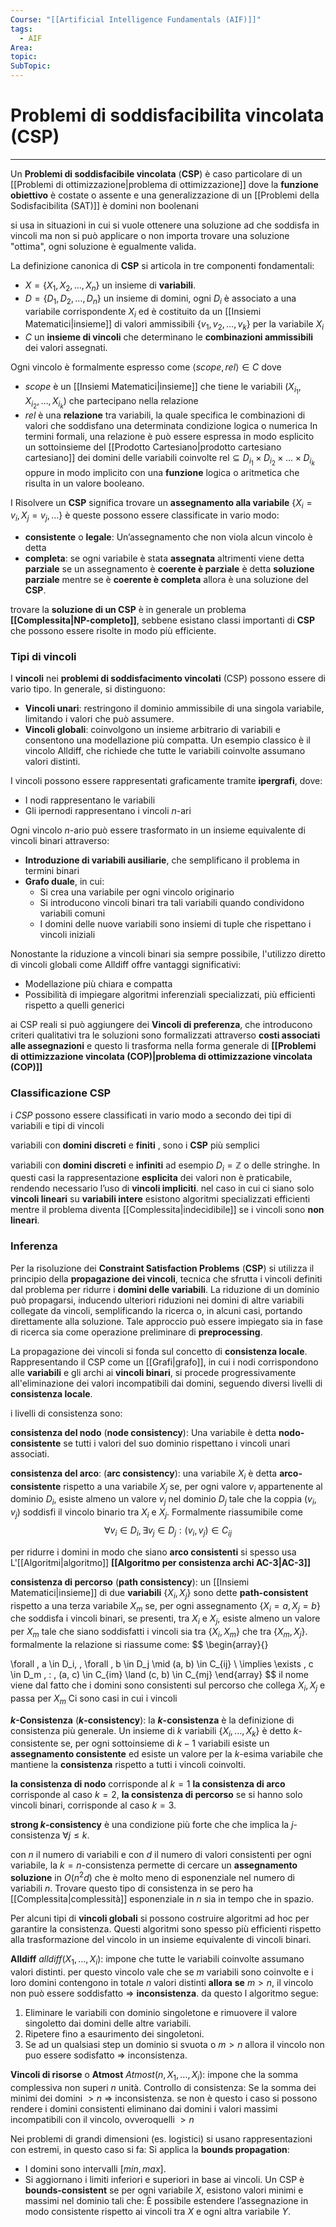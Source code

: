 ```yaml
---
Course: "[[Artificial Intelligence Fundamentals (AIF)]]"
tags:
  - AIF
Area: 
topic: 
SubTopic: 
---
```


# Problemi di soddisfacibilita vincolata (CSP)
---
Un **Problemi di soddisfacibile vincolata** (**CSP**) è caso particolare di un [[Problemi di ottimizzazione|problema di ottimizzazione]] dove la __funzione obiettivo__ è costate o assente e una generalizzazione di un [[Problemi della Sodisfacibilita (SAT)]] è domini non boolenani

si usa in situazioni in cui si vuole ottenere una soluzione ad che soddisfa in vincoli ma non si può applicare o non importa trovare una soluzione "ottima", ogni soluzione è egualmente valida.

La definizione canonica di **CSP** si articola in tre componenti fondamentali: 
- $X = \{X_1, X_2, \dots, X_n\}$ un insieme di **variabili**. 
- $D = \{D_1, D_2, \dots, D_n\}$ un insieme di domini, ogni $D_i$ è associato a una variabile corrispondente $X_i$ ed  è costituito da un [[Insiemi Matematici|insieme]] di valori ammissibili $\{v_1, v_2, \dots, v_k\}$ per la variabile $X_i$
- $C$ un **insieme di vincoli** che determinano le **combinazioni ammissibili** dei valori assegnati.

Ogni vincolo è formalmente espresso come $\langle scope, rel \rangle \in C$  dove 
- $scope$ è un  [[Insiemi Matematici|insieme]] che tiene le variabili  $(X_{i_1}, X_{i_2}, \dots, X_{i_k})$ che partecipano nella relazione
- $rel$ è una **relazione** tra variabili, la quale specifica le combinazioni di valori che soddisfano una determinata condizione logica o numerica In termini formali, una relazione è può essere espressa in modo esplicito un sottoinsieme del [[Prodotto Cartesiano|prodotto cartesiano cartesiano]] dei domini delle variabili coinvolte $\text{rel} \subseteq D_{i_1} \times D_{i_2} \times \dots \times D_{i_k}$ oppure in modo implicito con una **funzione** logica o aritmetica che risulta in un valore booleano.

I Risolvere un **CSP** significa trovare un **assegnamento alla variabile** $\{X_i = v_i, X_j = v_j, \dots\}$ è queste possono essere classificate in vario modo: 
- **consistente** o **legale**: Un’assegnamento che non viola alcun vincolo è detta
- **completa**: se ogni variabile è stata **assegnata** altrimenti viene detta **parziale** 
se un assegnamento è **coerente è parziale** è detta **soluzione parziale** mentre se è **coerente è completa** allora è una soluzione del **CSP**. 

trovare la **soluzione di un CSP** è in generale un problema **[[Complessita|NP-completo]]**, sebbene esistano classi importanti di **CSP** che possono essere risolte in modo più efficiente.


###  Tipi di vincoli
I **vincoli** nei **problemi di soddisfacimento vincolati** (CSP) possono essere di vario tipo. In generale, si distinguono:
- **Vincoli unari**: restringono il dominio ammissibile di una singola variabile, limitando i valori che può assumere.
- **Vincoli globali**: coinvolgono un insieme arbitrario di variabili e consentono una modellazione più compatta. Un esempio classico è il vincolo $\text{Alldiff}$, che richiede che tutte le variabili coinvolte assumano valori distinti.


I vincoli possono essere rappresentati graficamente tramite **ipergrafi**, dove:
- I nodi rappresentano le variabili
- Gli ipernodi rappresentano i vincoli $n$-ari

Ogni vincolo $n$-ario può essere trasformato in un insieme equivalente di vincoli binari attraverso:
- **Introduzione di variabili ausiliarie**, che semplificano il problema in termini binari
- **Grafo duale**, in cui:
  - Si crea una variabile per ogni vincolo originario
  - Si introducono vincoli binari tra tali variabili quando condividono variabili comuni
  - I domini delle nuove variabili sono insiemi di tuple che rispettano i vincoli iniziali

Nonostante la riduzione a vincoli binari sia sempre possibile, l'utilizzo diretto di vincoli globali come $\text{Alldiff}$ offre vantaggi significativi:
- Modellazione più chiara e compatta
- Possibilità di impiegare algoritmi inferenziali specializzati, più efficienti rispetto a quelli generici
 
ai CSP reali si può aggiungere dei **Vincoli di preferenza**, che introducono criteri qualitativi tra le soluzioni sono formalizzati attraverso **costi associati alle assegnazioni** e questo li trasforma nella forma generale di  **[[Problemi di ottimizzazione vincolata (COP)|problema di ottimizzazione vincolata (COP)]]**



### Classificazione CSP
i *CSP* possono essere classificati in vario modo a secondo dei tipi di variabili e tipi di vincoli 

variabili con **domini discreti** e **finiti** , sono i **CSP** più semplici

variabili con **domini discreti** e **infiniti** ad esempio $D_i=\mathbb{Z}$ o delle stringhe. In questi casi la rappresentazione **esplicita** dei valori non è praticabile, rendendo necessario l’uso di **vincoli impliciti**. nel caso in cui ci siano solo **vincoli lineari** su **variabili intere** esistono algoritmi specializzati efficienti mentre il problema diventa [[Complessita|indecidibile]] se i vincoli sono **non lineari**.




### Inferenza
Per la risoluzione dei **Constraint Satisfaction Problems** (**CSP**) si utilizza il principio della **propagazione dei vincoli**, tecnica che sfrutta i vincoli definiti dal problema per ridurre i **domini delle variabili**. La riduzione di un dominio può propagarsi, inducendo ulteriori riduzioni nei domini di altre variabili collegate da vincoli, semplificando la ricerca o, in alcuni casi, portando direttamente alla soluzione. Tale approccio può essere impiegato sia in fase di ricerca sia come operazione preliminare di **preprocessing**.

La propagazione dei vincoli si fonda sul concetto di **consistenza locale**. Rappresentando il CSP come un [[Grafi|grafo]], in cui i nodi corrispondono alle **variabili** e gli archi ai **vincoli binari**, si procede progressivamente all'eliminazione dei valori incompatibili dai domini, seguendo diversi livelli di **consistenza locale**.

i livelli di consistenza sono: 

**consistenza del nodo** (**node consistency**): Una variabile è detta **nodo-consistente** se tutti i valori del suo dominio rispettano i vincoli unari associati. 

**consistenza del arco**: (**arc consistency**):  una variabile $X_i$ è detta **arco-consistente** rispetto a una variabile $X_j$ se, per ogni valore $v_i$ appartenente al dominio $D_i$, esiste almeno un valore $v_j$ nel dominio $D_j$ tale che la coppia $(v_i, v_j)$ soddisfi il vincolo binario tra $X_i$ e $X_j$. Formalmente riassumibile come $$\forall v_i \in D_i, \exists v_j \in D_j : (v_i, v_j) \in C_{ij}$$

 per ridurre i domini in modo che siano **arco consistenti** si spesso usa L'[[Algoritmi|algoritmo]] **[[Algoritmo per consistenza archi AC-3|AC-3]]**


**consistenza di percorso** (**path consistency**):  un [[Insiemi Matematici|insieme]] di due **variabili** $\{X_i, X_j\}$ sono dette **path-consistent** rispetto a una terza variabile $X_m$ se, per ogni assegnamento $\{X_i = a, X_j = b\}$ che soddisfa i vincoli binari, se presenti, tra $X_i$ e $X_j$, esiste almeno un valore per $X_m$ tale che siano soddisfatti i vincoli sia tra $\{X_i, X_m\}$ che tra $\{X_m, X_j\}$.
formalmente la relazione si riassume come:
$$
\begin{array}{}

\forall \, a \in D_i, \, \forall \, b \in D_j \mid (a, b) \in C_{ij}  \\
\implies \exists \, c \in D_m \, : \, (a, c) \in C_{im} \land (c, b) \in C_{mj}
\end{array}
$$
il nome viene dal fatto che i domini sono consistenti sul percorso che collega $X_i,X_j$ e passa per $X_m$ Ci sono casi in cui i vincoli 



**$k$-Consistenza** (**$k$-consistency**): la **$k$-consistenza** è la definizione di consistenza più generale. Un insieme di $k$ variabili $\{X_i,\dots ,X_k\}$  è detto $k$-consistente se, per ogni sottoinsieme di $k - 1$ variabili esiste un **assegnamento consistente** ed esiste un valore per la $k$-esima variabile che mantiene la **consistenza** rispetto a tutti i vincoli coinvolti.


**la consistenza di nodo** corrisponde al $k=1$
**la consistenza di arco** corrisponde al caso $k = 2$, 
**la consistenza di percorso** se si hanno solo vincoli binari, corrisponde al caso $k = 3$. 

**strong $k$-consistency** è una condizione più forte che che implica la $j$-consistenza  $\forall j \leq k$. 

con $n$ il numero di variabili e con $d$ il numero di valori consistenti per ogni variabile, la $k=n$-consistenza permette di cercare un **assegnamento soluzione** in $O(n^2d)$ che è molto meno di esponenziale nel numero di variabili $n$. Trovare questo tipo di consistenza in se pero ha [[Complessita|complessità]] esponenziale in $n$ sia in tempo che in spazio.


Per alcuni tipi di __vincoli globali__ si possono costruire algoritmi ad hoc per garantire la consistenza. Questi algoritmi sono spesso più efficienti rispetto alla trasformazione del vincolo in un insieme equivalente di vincoli binari.

**Alldiff** $alldiff(X_1,\dots, X_i)$: impone che tutte le variabili coinvolte assumano valori distinti. per questo vincolo vale che se $m$ variabili sono coinvolte e i loro domini contengono in totale $n$ valori distinti **allora**  **se** $m > n$, il vincolo non può essere soddisfatto $\Rightarrow$ **inconsistenza**.
da questo l algoritmo segue:
1. Eliminare le variabili con dominio singoletone e rimuovere il valore singoletto dai domini delle altre variabili.
2. Ripetere fino a esaurimento dei singoletoni.
3. Se ad un qualsiasi step un dominio si svuota o $m > n$ allora il vincolo non puo essere sodisfatto $\Rightarrow$ inconsistenza.



**Vincoli di risorse** o **Atmost** $Atmost(n, X_1, \dots, X_i)$: impone che la somma complessiva non superi $n$ unità.
Controllo di consistenza: Se la somma dei minimi dei domini $> n$ $\Rightarrow$ inconsistenza. se non è questo i caso si possono rendere i domini consistenti eliminano dai domini i valori massimi incompatibili con il vincolo, ovveroquelli  $>n$

Nei problemi di grandi dimensioni (es. logistici) si usano rappresentazioni con estremi, in questo caso si fa:
Si applica la __bounds propagation__:
- I domini sono intervalli $[min, max]$.
- Si aggiornano i limiti inferiori e superiori in base ai vincoli.
Un CSP è __bounds-consistent__ se per ogni variabile $X$, esistono valori minimi e massimi nel dominio tali che: È possibile estendere l’assegnazione in modo consistente rispetto ai vincoli tra $X$ e ogni altra variabile $Y$.




